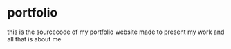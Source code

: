 # portfolio
this is the sourcecode of my portfolio website made to present my work and all that is about me
